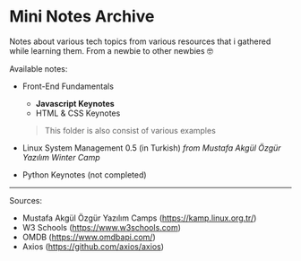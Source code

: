 # Mini Notes Archive

Notes about various tech topics from various resources that i gathered while learning them. From a newbie to other newbies :nerd_face:

Available notes:

* Front-End Fundamentals
  * **Javascript Keynotes**
  * HTML & CSS Keynotes
  
  > This folder is also consist of various examples

* Linux System Management 0.5 (in Turkish) *from Mustafa Akgül Özgür Yazılım Winter Camp*
* Python Keynotes (not completed)

---

Sources:

* Mustafa Akgül Özgür Yazılım Camps (<https://kamp.linux.org.tr/>)
* W3 Schools (<https://www.w3schools.com>)
* OMDB (<https://www.omdbapi.com/>)
* Axios (<https://github.com/axios/axios>)
